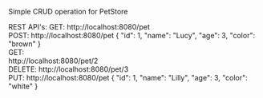 Simple CRUD operation for PetStore

REST API's:
GET:
http://localhost:8080/pet 
</br>
POST:
http://localhost:8080/pet
{
        "id": 1,
        "name": "Lucy",
        "age": 3,
        "color": "brown"
    }
</br>
GET:        
http://localhost:8080/pet/2
</br>
DELETE:
http://localhost:8080/pet/3
</br>
PUT:
http://localhost:8080/pet
{
        "id": 1,
        "name": "Lilly",
        "age": 3,
        "color": "white"
    }

